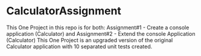 # CalculatorAssignment

This One Project in this repo is for both:
Assignment#1 - Create a console application (Calculator)
and 
Assignment#2 - Extend the console Application (Calculator)
This One Project is an upgraded version of the original Calculator application with 10 separated unit tests created.

